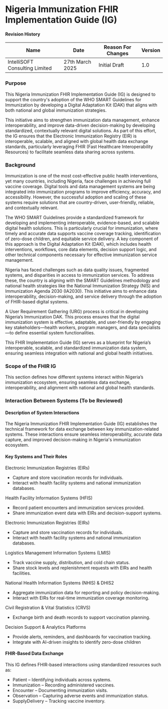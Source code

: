 # Nigeria Immunization FHIR Implementation Guide (IG)

#### Revision History

<table class="table table-hover table-bordered table-striped">
    <thead>
        <tr>
            <th>Name</th>
            <th>Date</th>
            <th>Reason For Changes</th>
            <th>Version</th>
        </tr>
    </thead>
    <tbody>
        <tr>
            <td>IntelliSOFT Consulting Limited</td>
            <td>27th March 2025</td>
            <td>Initial Draft</td>
            <td>1.0</td>
        </tr>
    </tbody>
</table>

### Purpose

This Nigeria Immunization FHIR Implementation Guide (IG) is designed to support the country's adoption of the WHO SMART Guidelines for Immunization by developing a Digital Adaptation Kit (DAK) that aligns with both national and global immunization strategies.

This initiative aims to strengthen immunization data management, enhance interoperability, and improve data-driven decision-making by developing standardized, contextually relevant digital solutions. As part of this effort, the IG ensures that the Electronic Immunization Registry (EIR) is interoperable, scalable, and aligned with global health data exchange standards, particularly leveraging FHIR (Fast Healthcare Interoperability Resources) to facilitate seamless data sharing across systems.

### Background

Immunization is one of the most cost-effective public health interventions, yet many countries, including Nigeria, face challenges in achieving full vaccine coverage. Digital tools and data management systems are being integrated into immunization programs to improve efficiency, accuracy, and accessibility. However, the successful adoption and scaling of these systems require solutions that are country-driven, user-friendly, reliable, and contextually relevant.

The WHO SMART Guidelines provide a standardized framework for developing and implementing interoperable, evidence-based, and scalable digital health solutions. This is particularly crucial for immunization, where timely and accurate data supports vaccine coverage tracking, identification of zero-dose children, and equitable service delivery. A key component of this approach is the Digital Adaptation Kit (DAK), which includes health interventions, workflows, core data elements, decision support logic, and other technical components necessary for effective immunization service management.

Nigeria has faced challenges such as data quality issues, fragmented systems, and disparities in access to immunization services. To address these, the country is aligning with the SMART Guidelines methodology and national health strategies like the National Immunization Strategy (NIS) and Immunization Agenda 2030 (IA2030). This initiative aims to enhance data interoperability, decision-making, and service delivery through the adoption of FHIR-based digital systems.

A User Requirement Gathering (URG) process is critical in developing Nigeria’s Immunization DAK. This process ensures that the digital immunization system is effective, adaptable, and user-friendly by engaging key stakeholders—health workers, program managers, and data specialists—to define essential system functionalities.

This FHIR Implementation Guide (IG) serves as a blueprint for Nigeria’s interoperable, scalable, and standardized immunization data system, ensuring seamless integration with national and global health initiatives.

###  Scope of the FHIR IG

This section defines how different systems interact within Nigeria’s immunization ecosystem, ensuring seamless data exchange, interoperability, and alignment with national and global health standards.


### Interaction Between Systems (To be Reviewed)

#### Description of System Interactions
 
The Nigeria Immunization FHIR Implementation Guide (IG) establishes the technical framework for data exchange between key immunization-related systems. These interactions ensure  seamless interoperability, accurate data capture, and improved decision-making in Nigeria's immunization ecosystem.
    
#### Key Systems and Their Roles

<section>

   <p> Electronic Immunization Registries (EIRs) </p>
        <ul>
            <li>Capture and store vaccination records for individuals.</li>
            <li>Interact with health facility systems and national immunization databases.</li>
        </ul>
    <p>Health Facility Information Systems (HFIS)</p>   
         <ul>
            <li>Record patient encounters and immunization services provided.</li>
            <li>Share immunization event data with EIRs and decision-support systems.</li>
        </ul>
    <p>Electronic Immunization Registries (EIRs)</p>   
         <ul>
            <li>Capture and store vaccination records for individuals.</li>
            <li>Interact with health facility systems and national immunization databases.</li>
        </ul>
    <p>Logistics Management Information Systems (LMIS)</p>   
         <ul>
            <li>Track vaccine supply, distribution, and cold chain status.</li>
            <li>Share stock levels and replenishment requests with EIRs and health facilities.</li>
        </ul> 
     <p>National Health Information Systems (NHIS) & DHIS2</p>   
         <ul>
            <li>Aggregate immunization data for reporting and policy decision-making.</li>
            <li>Interact with EIRs for real-time immunization coverage monitoring.</li>
        </ul> 
     <p>Civil Registration & Vital Statistics (CRVS)</p>   
         <ul>
            <li>Exchange birth and death records to support vaccination planning.</li>
        </ul>
     <p> Decision Support & Analytics Platforms</p>   
         <ul>
            <li>Provide alerts, reminders, and dashboards for vaccination tracking.</li>
            <li>Integrate with AI-driven insights to identify zero-dose children </li>
        </ul>               

</section>

#### FHIR-Based Data Exchange

<section>

<p>

This IG defines FHIR-based interactions using standardized resources such as:

<p>

<ul>
    <li>Patient – Identifying individuals across systems.</li>
    <li>Immunization – Recording administered vaccines.</li>
    <li>Encounter – Documenting immunization visits.</li>
    <li>Observation – Capturing adverse events and immunization status.</li>
    <li>SupplyDelivery – Tracking vaccine inventory.</li>
</ul>
<section>